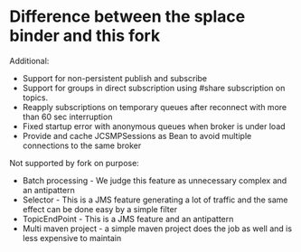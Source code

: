 # Difference between the splace binder and this fork

Additional:
- Support for non-persistent publish and subscribe
- Support for groups in direct subscription using #share subscription on topics.
- Reapply subscriptions on temporary queues after reconnect with more than 60 sec interruption
- Fixed startup error with anonymous queues when broker is under load
- Provide and cache JCSMPSessions as Bean to avoid multiple connections to the same broker

Not supported by fork on purpose:
- Batch processing - We judge this feature as unnecessary complex and an antipattern
- Selector - This is a JMS feature generating a lot of traffic and the same effect can be done easy by a simple filter
- TopicEndPoint - This is a JMS feature and an antipattern
- Multi maven project - a simple maven project does the job as well and is less expensive to maintain
